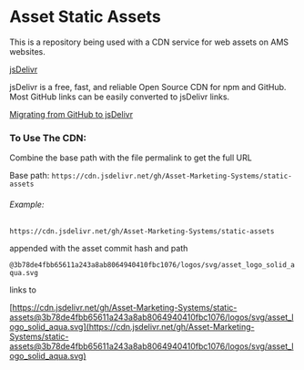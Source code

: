 # Asset Static Assets

This is a repository being used with a CDN service for web assets on AMS websites.

[jsDelivr](https://www.jsdelivr.com/)

jsDelivr is a free, fast, and reliable Open Source CDN for npm and GitHub.
Most GitHub links can be easily converted to jsDelivr links.

[Migrating from GitHub to jsDelivr](https://www.jsdelivr.com/github/)

### To Use The CDN:

Combine the base path with the file permalink to get the full URL

Base path: `https://cdn.jsdelivr.net/gh/Asset-Marketing-Systems/static-assets`

###### Example:

`https://cdn.jsdelivr.net/gh/Asset-Marketing-Systems/static-assets` 

appended with the asset commit hash and path

`@3b78de4fbb65611a243a8ab8064940410fbc1076/logos/svg/asset_logo_solid_aqua.svg` 

links to

[https://cdn.jsdelivr.net/gh/Asset-Marketing-Systems/static-assets@3b78de4fbb65611a243a8ab8064940410fbc1076/logos/svg/asset_logo_solid_aqua.svg](https://cdn.jsdelivr.net/gh/Asset-Marketing-Systems/static-assets@3b78de4fbb65611a243a8ab8064940410fbc1076/logos/svg/asset_logo_solid_aqua.svg)
